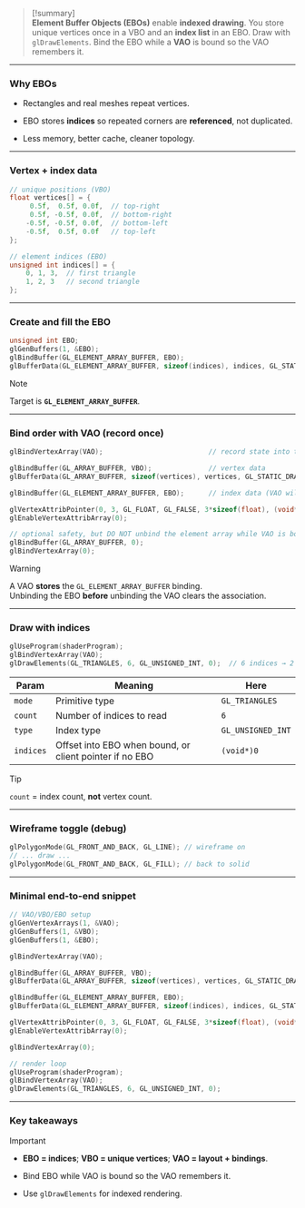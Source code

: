 > [!summary]  
> **Element Buffer Objects (EBOs)** enable **indexed drawing**. You store unique vertices once in a VBO and an **index list** in an EBO. Draw with `glDrawElements`. Bind the EBO while a **VAO** is bound so the VAO remembers it.

---

### Why EBOs

- Rectangles and real meshes repeat vertices.
    
- EBO stores **indices** so repeated corners are **referenced**, not duplicated.
    
- Less memory, better cache, cleaner topology.
    

---

### Vertex + index data

```cpp
// unique positions (VBO)
float vertices[] = {
     0.5f,  0.5f, 0.0f,  // top-right
     0.5f, -0.5f, 0.0f,  // bottom-right
    -0.5f, -0.5f, 0.0f,  // bottom-left
    -0.5f,  0.5f, 0.0f   // top-left
};

// element indices (EBO)
unsigned int indices[] = {
    0, 1, 3,  // first triangle
    1, 2, 3   // second triangle
};
```

---

### Create and fill the EBO

```cpp
unsigned int EBO;
glGenBuffers(1, &EBO);
glBindBuffer(GL_ELEMENT_ARRAY_BUFFER, EBO);
glBufferData(GL_ELEMENT_ARRAY_BUFFER, sizeof(indices), indices, GL_STATIC_DRAW);
```

> [!note]  
> Target is **`GL_ELEMENT_ARRAY_BUFFER`**.

---

### Bind order with VAO (record once)

```cpp
glBindVertexArray(VAO);                          // record state into this VAO

glBindBuffer(GL_ARRAY_BUFFER, VBO);              // vertex data
glBufferData(GL_ARRAY_BUFFER, sizeof(vertices), vertices, GL_STATIC_DRAW);

glBindBuffer(GL_ELEMENT_ARRAY_BUFFER, EBO);      // index data (VAO will remember this binding)

glVertexAttribPointer(0, 3, GL_FLOAT, GL_FALSE, 3*sizeof(float), (void*)0);
glEnableVertexAttribArray(0);

// optional safety, but DO NOT unbind the element array while VAO is bound
glBindBuffer(GL_ARRAY_BUFFER, 0);
glBindVertexArray(0);
```

> [!warning]  
> A VAO **stores** the `GL_ELEMENT_ARRAY_BUFFER` binding.  
> Unbinding the EBO **before** unbinding the VAO clears the association.

---

### Draw with indices

```cpp
glUseProgram(shaderProgram);
glBindVertexArray(VAO);
glDrawElements(GL_TRIANGLES, 6, GL_UNSIGNED_INT, 0);  // 6 indices → 2 triangles
```

|Param|Meaning|Here|
|---|---|---|
|`mode`|Primitive type|`GL_TRIANGLES`|
|`count`|Number of indices to read|`6`|
|`type`|Index type|`GL_UNSIGNED_INT`|
|`indices`|Offset into EBO when bound, or client pointer if no EBO|`(void*)0`|

> [!tip]  
> `count` = index count, **not** vertex count.

---

### Wireframe toggle (debug)

```cpp
glPolygonMode(GL_FRONT_AND_BACK, GL_LINE); // wireframe on
// ... draw ...
glPolygonMode(GL_FRONT_AND_BACK, GL_FILL); // back to solid
```

---

### Minimal end-to-end snippet

```cpp
// VAO/VBO/EBO setup
glGenVertexArrays(1, &VAO);
glGenBuffers(1, &VBO);
glGenBuffers(1, &EBO);

glBindVertexArray(VAO);

glBindBuffer(GL_ARRAY_BUFFER, VBO);
glBufferData(GL_ARRAY_BUFFER, sizeof(vertices), vertices, GL_STATIC_DRAW);

glBindBuffer(GL_ELEMENT_ARRAY_BUFFER, EBO);
glBufferData(GL_ELEMENT_ARRAY_BUFFER, sizeof(indices), indices, GL_STATIC_DRAW);

glVertexAttribPointer(0, 3, GL_FLOAT, GL_FALSE, 3*sizeof(float), (void*)0);
glEnableVertexAttribArray(0);

glBindVertexArray(0);

// render loop
glUseProgram(shaderProgram);
glBindVertexArray(VAO);
glDrawElements(GL_TRIANGLES, 6, GL_UNSIGNED_INT, 0);
```

---

### Key takeaways

> [!important]
> 
> - **EBO = indices**; **VBO = unique vertices**; **VAO = layout + bindings**.
>     
> - Bind EBO while VAO is bound so the VAO remembers it.
>     
> - Use `glDrawElements` for indexed rendering.
>